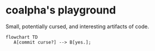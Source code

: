 # coalpha's playground

Small, potentially cursed, and interesting artifacts of code.

```mermaid
flowchart TD
   A[commit curse?] --> B[yes.];
```
  